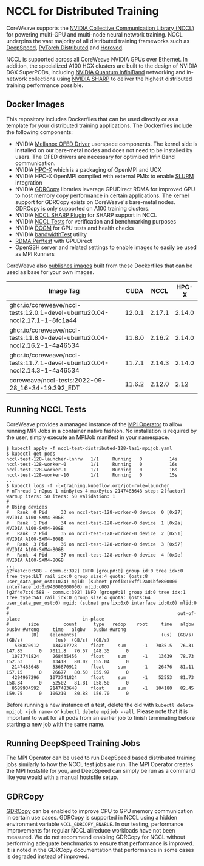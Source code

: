 # NCCL for Distributed Training

CoreWeave supports the [NVIDIA Collective Communication Library (NCCL)](https://developer.nvidia.com/nccl) for powering multi-GPU and multi-node neural network training. NCCL underpins the vast majority of all distributed training frameworks such as [DeepSpeed](https://github.com/microsoft/DeepSpeed), [PyTorch Distributed](https://pytorch.org/tutorials/beginner/dist_overview.html) and [Horovod](https://horovod.readthedocs.io/en/stable/gpus_include.html).

NCCL is supported across all CoreWeave NVIDIA GPUs over Ethernet. In addition, the specialized A100 HGX clusters are built to the design of NVIDIA DGX SuperPODs, including [NVIDIA Quantum InfiniBand](https://www.nvidia.com/en-us/networking/quantum2/) networking and in-network collections using [NVIDIA SHARP](https://docs.nvidia.com/networking/display/SHARPv270/Introduction) to deliver the highest distributed training performance possible.

## Docker Images
This repository includes Dockerfiles that can be used directly or as a template for your distributed training applications. The Dockerfiles include the following components:
- NVIDIA [Mellanox OFED Driver](https://network.nvidia.com/products/infiniband-drivers/linux/mlnx_ofed/) userspace components. The kernel side is installed on our bare-metal nodes and does not need to be installed by users. The OFED drivers are necessary for optimized InfiniBand communication.
- NVIDIA [HPC-X](https://developer.nvidia.com/networking/hpc-x) which is a packaging of OpenMPI and UCX
- NVIDIA HPC-X OpenMPI compiled with external PMIx to enable [SLURM](https://slurm.schedmd.com/) integration
- NVIDIA [GDRCopy](https://developer.nvidia.com/gdrcopy) libraries leverage GPUDirect RDMA for improved GPU to host memory copy performance in certain applications. The kernel support for GDRCopy exists on CoreWeave's bare-metal nodes. GDRCopy is only supported on A100 training clusters.
- NVIDIA [NCCL SHARP Plugin](https://github.com/Mellanox/nccl-rdma-sharp-plugins) for SHARP support in NCCL
- NVIDIA [NCCL Tests](https://github.com/NVIDIA/nccl-tests) for verification and benchmarking purposes
- NVIDIA [DCGM](https://developer.nvidia.com/dcgm) for GPU tests and health checks
- NVIDIA [bandwidthTest](https://docs.nvidia.com/cuda/demo-suite/index.html#bandwidthTest) utility
- [RDMA Perftest](https://github.com/linux-rdma/perftest/) with GPUDirect
- OpenSSH server and related settings to enable images to easily be used as MPI Runners

CoreWeave also [publishes images](https://hub.docker.com/r/coreweave/nccl-tests/tags) built from these Dockerfiles that can be used as base for your own images.

| **Image Tag** | **CUDA** | **NCCL** | **HPC-X** |
|---------------|----------|----------|-----------|
| ghcr.io/coreweave/nccl-tests:12.0.1-devel-ubuntu20.04-nccl2.17.1-1-8fc1a44 | 12.0.1   | 2.17.1   | 2.14.0    |
| ghcr.io/coreweave/nccl-tests:11.8.0-devel-ubuntu20.04-nccl2.16.2-1-4a46534 | 11.8.0   | 2.16.2   | 2.14.0    |
| ghcr.io/coreweave/nccl-tests:11.7.1-devel-ubuntu20.04-nccl2.14.3-1-4a46534 | 11.7.1   | 2.14.3   | 2.14.0    |
| coreweave/nccl-tests:2022-09-28_16-34-19.392_EDT            | 11.6.2   | 2.12.0   | 2.12      |

## Running NCCL Tests
CoreWeave provides a managed instance of the [MPI Operator](https://github.com/kubeflow/mpi-operator) to allow running MPI Jobs in a container native fashion. No installation is required by the user, simply execute an MPIJob manifest in your namespace.

```
$ kubectl apply -f nccl-test-distributed-128-las1-mpijob.yaml
$ kubectl get pods
nccl-test-128-launcher-lnnrw   1/1     Running   0          14s
nccl-test-128-worker-0         1/1     Running   0          16s
nccl-test-128-worker-1         1/1     Running   0          16s
nccl-test-128-worker-10        1/1     Running   0          15s
...
$ kubectl logs -f -l=training.kubeflow.org/job-role=launcher
# nThread 1 nGpus 1 minBytes 4 maxBytes 2147483648 step: 2(factor) warmup iters: 50 iters: 50 validation: 1 
#
# Using devices
#   Rank  0 Pid     33 on nccl-test-128-worker-0 device  0 [0x27] NVIDIA A100-SXM4-80GB
#   Rank  1 Pid     34 on nccl-test-128-worker-0 device  1 [0x2a] NVIDIA A100-SXM4-80GB
#   Rank  2 Pid     35 on nccl-test-128-worker-0 device  2 [0x51] NVIDIA A100-SXM4-80GB
#   Rank  3 Pid     36 on nccl-test-128-worker-0 device  3 [0x57] NVIDIA A100-SXM4-80GB
#   Rank  4 Pid     37 on nccl-test-128-worker-0 device  4 [0x9e] NVIDIA A100-SXM4-80GB
...
g2f4e7c:0:588 - comm.c:392] INFO [group#:0] group id:0 tree idx:0 tree_type:LLT rail_idx:0 group size:4 quota: (osts:8 user_data_per_ost:1024) mgid: (subnet prefix:0xff12a01bfe800000 interface id:0x940000000000) mlid:c007
[g2f4e7c:0:588 - comm.c:392] INFO [group#:1] group id:0 tree idx:1 tree_type:SAT rail_idx:0 group size:4 quota: (osts:64 user_data_per_ost:0) mgid: (subnet prefix:0x0 interface id:0x0) mlid:0
#
#                                                              out-of-place                       in-place
#       size         count      type   redop    root     time   algbw   busbw #wrong     time   algbw   busbw #wrong
#        (B)    (elements)                               (us)  (GB/s)  (GB/s)            (us)  (GB/s)  (GB/s)
   536870912     134217728     float     sum      -1   7035.5   76.31  147.85      0   7011.8   76.57  148.35      0
  1073741824     268435456     float     sum      -1    13639   78.73  152.53      0    13418   80.02  155.04      0
  2147483648     536870912     float     sum      -1    26476   81.11  157.15      0    26677   80.50  155.97      0
  4294967296    1073741824     float     sum      -1    52553   81.73  158.34      0    52502   81.81  158.50      0
  8589934592    2147483648     float     sum      -1   104180   82.45  159.75      0   106210   80.88  156.70      0
```

Before running a new instance of a test, delete the old with `kubectl delete mpijob <job name>` or `kubectl delete mpijob --all`. Please note that it is important to wait for all pods from an earlier job to finish terminating before starting a new job with the same name.

## Running DeepSpeed Training Jobs
The MPI Operator can be used to run DeepSpeed based distributed training jobs similarly to how the NCCL test jobs are run. The MPI Operator creates the MPI hostsfile for you, and DeepSpeed can simply be run as a command like you would with a manual hostsfile setup.

## GDRCopy
[GDRCopy](https://developer.nvidia.com/gdrcopy) can be enabled to improve CPU to GPU memory communication in certain use cases. GDRCopy is supported in NCCL using a hidden environment variable `NCCL_GDRCOPY_ENABLE`. In our testing, performance improvements for regular NCCL allreduce workloads have not been measured. We do not recommend enabling GDRCopy for NCCL without performing adequate benchmarks to ensure that performance is improved. It is noted in the GDRCopy documentation that performance in some cases is degraded instead of improved.
